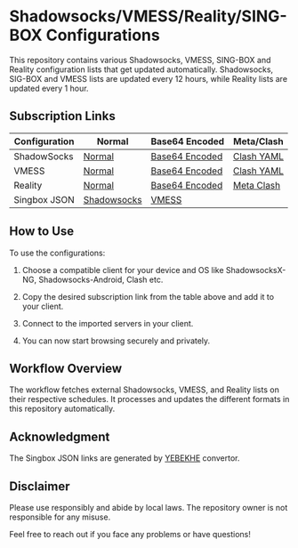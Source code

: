 # Shadowsocks/VMESS/Reality/SING-BOX Configurations

This repository contains various Shadowsocks, VMESS, SING-BOX and Reality configuration lists that get updated automatically. Shadowsocks, SIG-BOX and VMESS lists are updated every 12 hours, while Reality lists are updated every 1 hour.

## Subscription Links

| Configuration | Normal | Base64 Encoded | Meta/Clash |
|-|-|-|-|  
| ShadowSocks | [Normal](https://raw.githubusercontent.com/lagzian/SS-Collector/main/shadowsockes.txt) | [Base64 Encoded](https://raw.githubusercontent.com/lagzian/SS-Collector/main/SS_B64.txt) | [Clash YAML](https://raw.githubusercontent.com/lagzian/SS-Collector/main/ss_clash.yaml) |
| VMESS | [Normal](https://raw.githubusercontent.com/lagzian/SS-Collector/main/vmess.txt) | [Base64 Encoded](https://raw.githubusercontent.com/lagzian/SS-Collector/main/vmess_B64.txt) | [Clash YAML](https://raw.githubusercontent.com/lagzian/SS-Collector/main/vmess_clash.yaml) |
| Reality | [Normal](https://raw.githubusercontent.com/lagzian/SS-Collector/main/reality.txt) | [Base64 Encoded](https://raw.githubusercontent.com/lagzian/SS-Collector/main/reality_B64.txt) | [Meta Clash](https://raw.githubusercontent.com/lagzian/SS-Collector/main/reality_clash.yaml) |
| Singbox JSON | [Shadowsocks](https://raw.githubusercontent.com/lagzian/SS-Collector/main/ss_singbox.json) | [VMESS](https://raw.githubusercontent.com/lagzian/SS-Collector/main/vmess_singbox.json) | |

## How to Use

To use the configurations:

1. Choose a compatible client for your device and OS like ShadowsocksX-NG, Shadowsocks-Android, Clash etc.

2. Copy the desired subscription link from the table above and add it to your client.

3. Connect to the imported servers in your client.

4. You can now start browsing securely and privately.

## Workflow Overview

The workflow fetches external Shadowsocks, VMESS, and Reality lists on their respective schedules. It processes and updates the different formats in this repository automatically.

## Acknowledgment

The Singbox JSON links are generated by [YEBEKHE](https://t.me/ItsMeYeBeKhe) convertor.

## Disclaimer

Please use responsibly and abide by local laws. The repository owner is not responsible for any misuse.

Feel free to reach out if you face any problems or have questions!
